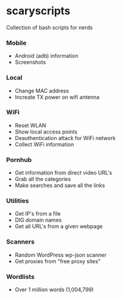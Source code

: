 # scaryscripts
Collection of bash scripts for nerds

### Mobile
- Android (adb) information
- Screenshots

### Local
- Change MAC address
- Increate TX power on wifi antenna

### WiFi
- Reset WLAN
- Show local access points
- Deauthentication attack for WiFi network
- Collect WiFi information

### Pornhub
- Get information from direct video URL's
- Grab all the categories
- Make searches and save all the links

### Utilities
- Get IP's from a file
- DIG domain names
- Get all URL's from a given webpage

### Scanners
- Random WordPress wp-json scanner
- Get proxies from "free proxy sites"

### Wordlists
- Over 1 million words (1,004,799)
